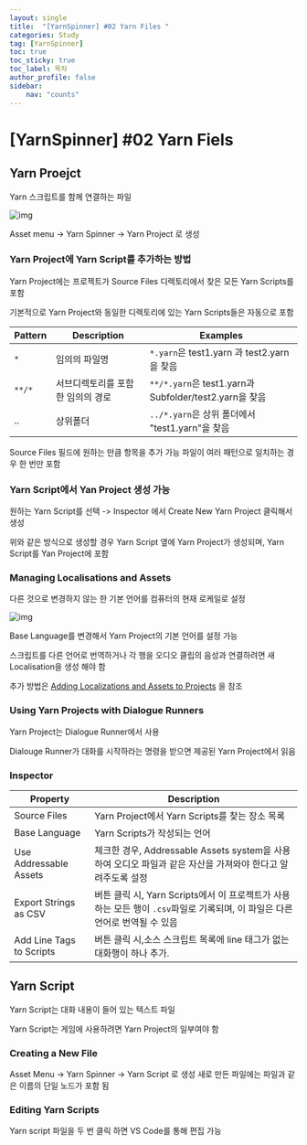 ```yaml
---
layout: single
title:  "[YarnSpinner] #02 Yarn Files "
categories: Study
tag: [YarnSpinner]
toc: true 
toc_sticky: true 
toc_label: 목차    
author_profile: false
sidebar:
    nav: "counts"
---
```

# [YarnSpinner] #02 Yarn Fiels
## Yarn Proejct
Yarn 스크립트를 함께 연결하는 파일

![img](https://307131674-files.gitbook.io/~/files/v0/b/gitbook-x-prod.appspot.com/o/spaces%2F-MUzduXovTOfMmBpZ0Wi%2Fuploads%2Fgit-blob-5d3ace6ce661f4b86c3e2ce02840b9dfef042680%2Fyarn-project-inspector.png?alt=media)

Asset menu -> Yarn Spinner -> Yarn Project 로 생성



### Yarn Project에 Yarn Script를 추가하는 방법

Yarn Project에는 프로젝트가 Source Files 디렉토리에서 찾은 모든 Yarn Scripts를 포함

기본적으로 Yarn Project와 동일한 디렉토리에 있는 Yarn Scripts들은 자동으로 포함 

|Pattern|Description|Examples|
|---|----|-----|
|```*```|임의의 파일명|```*.yarn```은 test1.yarn 과 test2.yarn을 찾음 |
|```**/*```|서브디렉토리를 포함한 임의의 경로|```**/*.yarn```은 test1.yarn과 Subfolder/test2.yarn을 찾음|
|..|상위폴더|```../*.yarn```은 상위 폴더에서 "test1.yarn"을 찾음|

Source Files 필드에 원하는 만큼 항목을 추가 가능
파일이 여러 패턴으로 일치하는 경우 한 번만 포함 



### Yarn Script에서 Yan Project 생성 가능
원하는 Yarn Script를 선택 -> Inspector 에서 Create New Yarn Project 클릭해서 생성

위와 같은 방식으로 생성할 경우 Yarn Script 옆에 Yarn Project가 생성되며, Yarn Script를 Yan Project에 포함



### Managing Localisations and Assets
다른 것으로 변경하지 않는 한 기본 언어를 컴퓨터의 현재 로케일로 설정

![img](https://307131674-files.gitbook.io/~/files/v0/b/gitbook-x-prod.appspot.com/o/spaces%2F-MUzduXovTOfMmBpZ0Wi%2Fuploads%2Fgit-blob-909d5d0f204159e08d1cec08a47062844722d413%2Fdefault-language.png?alt=media&token=489ea7ca-bc41-4e22-b956-e07080f21ea0)

Base Language를 변경해서 Yarn Project의 기본 언어를 설정 가능

스크립트를 다른 언어로 번역하거나  각 행을 오디오 클립의 음성과 연결하려면 새 Localisation을 생성 해야 함 

추가 방법은 [Adding Localizations and Assets to Projects](https://docs.yarnspinner.dev/using-yarnspinner-with-unity/assets-and-localization) 을 참조 



### Using Yarn Projects with Dialogue Runners

Yarn Project는 Dialogue Runner에서 사용

Dialouge Runner가 대화를 시작하라는 명령을 받으면 제공된 Yarn Project에서 읽음



### Inspector

|Property|Description|
|---|---|
|Source Files|Yarn Project에서 Yarn Scripts를 찾는 장소 목록|
|Base Language|Yarn Scripts가 작성되는 언어|
|Use Addressable Assets|체크한 경우, Addressable Assets system을 사용하여 오디오 파일과 같은 자산을 가져와야 한다고 알려주도록 설정|
|Export Strings as CSV|버튼 클릭 시, Yarn Scripts에서 이 프로젝트가 사용하는 모든 행이 ```.csv```파일로 기록되며, 이 파일은 다른 언어로 번역될 수 있음|
|Add Line Tags to Scripts|버튼 클릭 시,소스 스크립트 목록에 line 태그가 없는 대화행이 하나 추가.|




## Yarn Script
Yarn Script는 대화 내용이 들어 있는 텍스트 파일

Yarn Script는 게임에 사용하려면 Yarn Project의 일부여야 함

### Creating a New File
Asset Menu -> Yarn Spinner -> Yarn Script 로 생성
새로 만든 파일에는 파일과 같은 이름의 단일 노드가 포함 됨

### Editing Yarn Scripts
Yarn script 파일을 두 번 클릭 하면 VS Code를 통해 편집 가능
